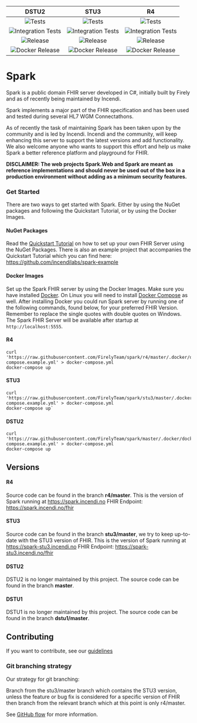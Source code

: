 |DSTU2|STU3|R4
|:-:|:-:|:-:
|![Tests](https://github.com/FirelyTeam/spark/actions/workflows/run_tests.yaml/badge.svg?branch=master)|![Tests](https://github.com/FirelyTeam/spark/actions/workflows/run_tests.yaml/badge.svg?branch=stu3%2Fmaster)|![Tests](https://github.com/FirelyTeam/spark/actions/workflows/run_tests.yaml/badge.svg?branch=r4%2Fmaster)
|![Integration Tests](https://github.com/FirelyTeam/spark/actions/workflows/integration_tests.yml/badge.svg?branch=master)|![Integration Tests](https://github.com/FirelyTeam/spark/actions/workflows/integration_tests.yml/badge.svg?branch=stu3%2Fmaster)|![Integration Tests](https://github.com/FirelyTeam/spark/actions/workflows/integration_tests.yml/badge.svg?branch=r4%2Fmaster)
|![Release](https://github.com/FirelyTeam/spark/actions/workflows/nuget_deploy.yml/badge.svg)|![Release](https://github.com/FirelyTeam/spark/actions/workflows/nuget_deploy.yml/badge.svg)|![Release](https://github.com/FirelyTeam/spark/actions/workflows/nuget_deploy.yml/badge.svg)
|![Docker Release](https://github.com/FirelyTeam/spark/actions/workflows/docker_image_linux.yml/badge.svg)|![Docker Release](https://github.com/FirelyTeam/spark/actions/workflows/docker_image_linux.yml/badge.svg)|![Docker Release](https://github.com/FirelyTeam/spark/actions/workflows/docker_image_linux.yml/badge.svg)

Spark
=====

Spark is a public domain FHIR server developed in C#, initially built by Firely and as of recently being
maintained by Incendi.

Spark implements a major part of the FHIR specification and has been used and tested during several
HL7 WGM Connectathons.

As of recently the task of maintaining Spark has been taken upon by the community and is led by Incendi.
Incendi and the community, will keep enhancing this server to support the latest versions and add functionality.
We also welcome anyone who wants to support this effort and help us make Spark a better reference
platform and playground for FHIR.

**DISCLAIMER: The web projects Spark.Web and Spark are meant as reference implementations and should never be used out of the box in a production environment without adding as a minimum security features.**

### Get Started
There are two ways to get started with Spark. Either by using the NuGet packages and following the Quickstart Tutorial, or by using the Docker Images.

#### NuGet Packages
Read the [Quickstart Tutorial](https://firelyteam.github.io/spark/quickstart) on how to set up your own FHIR Server using the NuGet Packages. There is also an example project that accompanies the Quickstart Tutorial which you can find here: https://github.com/incendilabs/spark-example

#### Docker Images
Set up the Spark FHIR server by using the Docker Images. Make sure you have installed [Docker](https://docs.docker.com/install/). On Linux you will need to install [Docker Compose](https://docs.docker.com/compose/install/) as well. After installing Docker you could run Spark server by running one of the following commands, found below, for your preferred FHIR Version. Remember to replace the single quotes with double quotes on Windows. The Spark FHIR Server will be available after startup at `http://localhost:5555`.

#### R4
```
curl 'https://raw.githubusercontent.com/FirelyTeam/spark/r4/master/.docker/docker-compose.example.yml' > docker-compose.yml
docker-compose up
```
#### STU3
```
curl 'https://raw.githubusercontent.com/FirelyTeam/spark/stu3/master/.docker/docker-compose.example.yml' > docker-compose.yml
docker-compose up`
```

#### DSTU2
```
curl 'https://raw.githubusercontent.com/FirelyTeam/spark/master/.docker/docker-compose.example.yml' > docker-compose.yml 
docker-compose up
```

## Versions

#### R4
Source code can be found in the branch **r4/master**. This is the version of Spark running at https://spark.incendi.no
FHIR Endpoint: https://spark.incendi.no/fhir

#### STU3
Source code can be found in the branch **stu3/master**, we try to keep up-to-date with the STU3 version of FHIR.
This is the version of Spark running at https://spark-stu3.incendi.no FHIR Endpoint: https://spark-stu3.incendi.no/fhir

#### DSTU2
DSTU2 is no longer maintained by this project. The source code can be found in the branch **master**.

#### DSTU1
DSTU1 is no longer maintained by this project. The source code can be found in the branch **dstu1/master**.

## Contributing
If you want to contribute, see our [guidelines](https://github.com/furore-fhir/spark/wiki/Contributing)

### Git branching strategy
Our strategy for git branching:

Branch from the stu3/master branch which contains the STU3 version, unless the feature or bug fix is considered for a specific version of FHIR then branch from the relevant branch which at this point is only r4/master.

See [GitHub flow](https://guides.github.com/introduction/flow/) for more information.
